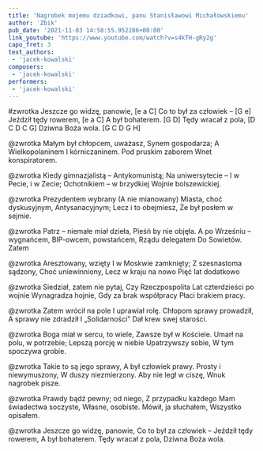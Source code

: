 ```yaml
---
title: 'Nagrobek mojemu dziadkowi, panu Stanisławowi Michałowskiemu'
author: 'Zbik'
pub_date: '2021-11-03 14:58:55.952286+00:00'
link_youtube: 'https://www.youtube.com/watch?v=s4kTH-gRy2g'
capo_fret: 3
text_authors:
 - 'jacek-kowalski'
composers:
 - 'jacek-kowalski'
performers:
 - 'jacek-kowalski'
---
```


#zwrotka
Jeszcze go widzę, panowie, [e a C]
Co to był za człowiek – [G e]
Jeździł tędy rowerem, [e a C]
A był bohaterem. [G D]
Tędy wracał z pola, [D C D C G]
Dziwna Boża wola. [G C D G H]

@zwrotka
Małym był chłopcem, uważasz,
Synem gospodarza;
A Wielkopolaninem
I kórniczaninem.
Pod pruskim zaborem
Wnet konspiratorem.

@zwrotka
Kiedy gimnazjalistą
– Antykomunistą;
Na uniwersytecie
– I w Pecie, i w Zecie;
Ochotnikiem – w brzydkiej
Wojnie bolszewickiej.

@zwrotka
Prezydentem wybrany
(A nie mianowany)
Miasta, choć dyskusyjnym,
Antysanacyjnym;
Lecz i to obejmiesz,
Że był posłem w sejmie.

@zwrotka
Patrz – niemałe miał dzieła,
Pieśń by nie objęła.
A po Wrześniu – wygnańcem,
BIP-owcem, powstańcem,
Rządu delegatem
Do Sowietów. Zatem

@zwrotka
Aresztowany, wzięty
I w Moskwie zamknięty;
Z szesnastoma sądzony,
Choć uniewinniony,
Lecz w kraju na nowo
Pięć lat dodatkowo

@zwrotka
Siedział, zatem nie pytaj,
Czy Rzeczpospolita
Lat czterdzieści po wojnie
Wynagradza hojnie,
Gdy za brak współpracy
Płaci brakiem pracy.

@zwrotka
Zatem wrócił na pole
I uprawiał rolę.
Chłopom sprawy prowadził,
A sprawy nie zdradził
I „Solidarności”
Dał krew swej starości.

@zwrotka
Boga miał w sercu, to wiele,
Zawsze był w Kościele.
Umarł na polu, w potrzebie;
Lepszą porcję w niebie
Upatrzywszy sobie,
W tym spoczywa grobie.

@zwrotka
Takie to są jego sprawy,
A był człowiek prawy.
Prosty i niewymuszony,
W duszy niezmierzony.
Aby nie legł w ciszę,
Wnuk nagrobek pisze.

@zwrotka
Prawdy bądź pewny; od niego,
Z przypadku każdego
Mam świadectwa soczyste,
Własne, osobiste.
Mówił, ja słuchałem,
Wszystko opisałem.

@zwrotka
Jeszcze go widzę, panowie,
Co to był za człowiek –
Jeździł tędy rowerem,
A był bohaterem.
Tędy wracał z pola,
Dziwna Boża wola.